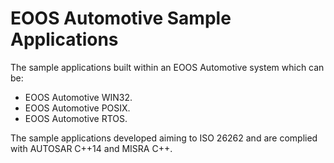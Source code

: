 # EOOS Automotive Sample Applications

The sample applications built within an EOOS Automotive system which can be:
- EOOS Automotive WIN32.
- EOOS Automotive POSIX.
- EOOS Automotive RTOS.

The sample applications developed aiming to ISO 26262 and are complied with AUTOSAR C++14 and MISRA C++.

